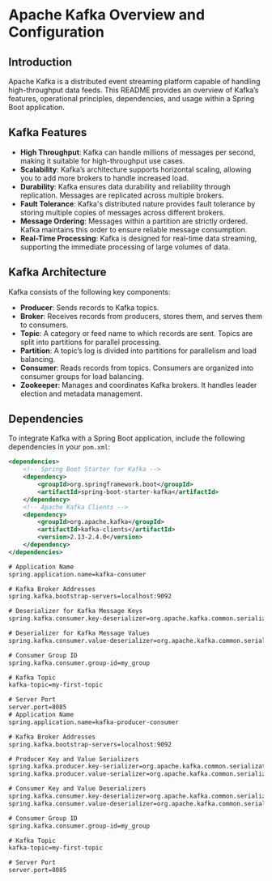 # Apache Kafka Overview and Configuration

## Introduction

Apache Kafka is a distributed event streaming platform capable of handling high-throughput data feeds. This README provides an overview of Kafka’s features, operational principles, dependencies, and usage within a Spring Boot application.

## Kafka Features

- **High Throughput**: Kafka can handle millions of messages per second, making it suitable for high-throughput use cases.
- **Scalability**: Kafka’s architecture supports horizontal scaling, allowing you to add more brokers to handle increased load.
- **Durability**: Kafka ensures data durability and reliability through replication. Messages are replicated across multiple brokers.
- **Fault Tolerance**: Kafka's distributed nature provides fault tolerance by storing multiple copies of messages across different brokers.
- **Message Ordering**: Messages within a partition are strictly ordered. Kafka maintains this order to ensure reliable message consumption.
- **Real-Time Processing**: Kafka is designed for real-time data streaming, supporting the immediate processing of large volumes of data.


## Kafka Architecture


Kafka consists of the following key components:


- **Producer**: Sends records to Kafka topics.
- **Broker**: Receives records from producers, stores them, and serves them to consumers.
- **Topic**: A category or feed name to which records are sent. Topics are split into partitions for parallel processing.
- **Partition**: A topic’s log is divided into partitions for parallelism and load balancing.
- **Consumer**: Reads records from topics. Consumers are organized into consumer groups for load balancing.
- **Zookeeper**: Manages and coordinates Kafka brokers. It handles leader election and metadata management.


## Dependencies

To integrate Kafka with a Spring Boot application, include the following dependencies in your `pom.xml`:

```xml
<dependencies>
    <!-- Spring Boot Starter for Kafka -->
    <dependency>
        <groupId>org.springframework.boot</groupId>
        <artifactId>spring-boot-starter-kafka</artifactId>
    </dependency>
    <!-- Apache Kafka Clients -->
    <dependency>
        <groupId>org.apache.kafka</groupId>
        <artifactId>kafka-clients</artifactId>
        <version>2.13-2.4.0</version>
    </dependency>
</dependencies>

# Application Name
spring.application.name=kafka-consumer

# Kafka Broker Addresses
spring.kafka.bootstrap-servers=localhost:9092

# Deserializer for Kafka Message Keys
spring.kafka.consumer.key-deserializer=org.apache.kafka.common.serialization.StringDeserializer

# Deserializer for Kafka Message Values
spring.kafka.consumer.value-deserializer=org.apache.kafka.common.serialization.StringDeserializer

# Consumer Group ID
spring.kafka.consumer.group-id=my_group

# Kafka Topic
kafka-topic=my-first-topic

# Server Port
server.port=8085
# Application Name
spring.application.name=kafka-producer-consumer

# Kafka Broker Addresses
spring.kafka.bootstrap-servers=localhost:9092

# Producer Key and Value Serializers
spring.kafka.producer.key-serializer=org.apache.kafka.common.serialization.StringSerializer
spring.kafka.producer.value-serializer=org.apache.kafka.common.serialization.StringSerializer

# Consumer Key and Value Deserializers
spring.kafka.consumer.key-deserializer=org.apache.kafka.common.serialization.StringDeserializer
spring.kafka.consumer.value-deserializer=org.apache.kafka.common.serialization.StringDeserializer

# Consumer Group ID
spring.kafka.consumer.group-id=my_group

# Kafka Topic
kafka-topic=my-first-topic

# Server Port
server.port=8085
